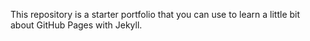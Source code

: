 This repository is a starter portfolio that you can use to learn a little bit about GitHub Pages with Jekyll.

